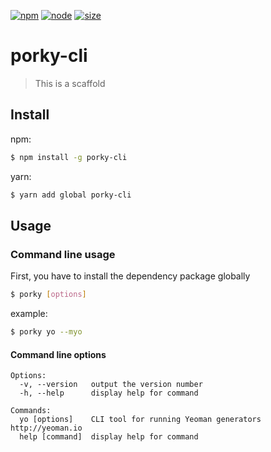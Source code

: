 [![npm][npm]][npm-url]
[![node][node]][node-url]
[![size][size]][size-url]

# porky-cli

> This is a scaffold

## Install

npm:

```sh
$ npm install -g porky-cli
```

yarn:

```sh
$ yarn add global porky-cli
```

## Usage

### Command line usage

First, you have to install the dependency package globally

```sh
$ porky [options]
```

example:

```sh
$ porky yo --myo
```

#### Command line options

```
Options:
  -v, --version   output the version number
  -h, --help      display help for command

Commands:
  yo [options]    CLI tool for running Yeoman generators http://yeoman.io
  help [command]  display help for command
```

[npm]: https://img.shields.io/npm/v/porky-cli.svg
[npm-url]: https://npmjs.com/package/porky-cli
[node]: https://img.shields.io/node/v/porky-cli.svg
[node-url]: https://nodejs.org
[size]: https://packagephobia.now.sh/badge?p=porky-cli
[size-url]: https://packagephobia.now.sh/result?p=porky-cli
